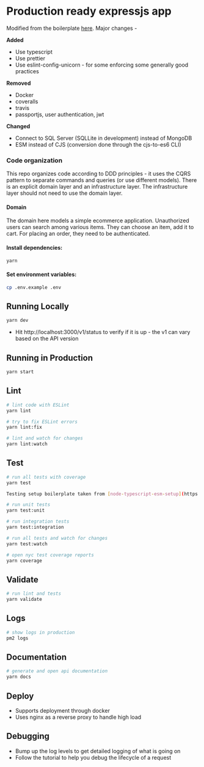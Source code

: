# Production ready expressjs app

Modified from the boilerplate [here](https://github.com/danielfsousa/express-rest-boilerplate). Major changes -

**Added**

- Use typescript
- Use prettier
- Use eslint-config-unicorn - for some enforcing some generally good practices

**Removed**

- Docker
- coveralls
- travis
- passportjs, user authentication, jwt

**Changed**

- Connect to SQL Server (SQLLite in development) instead of MongoDB
- ESM instead of CJS (conversion done through the cjs-to-es6 CLI)

### Code organization

This repo organizes code according to DDD principles - it uses the CQRS pattern to separate commands and queries (or use different models).
There is an explicit domain layer and an infrastructure layer. The infrastructure layer should not need to use the domain layer.

#### Domain

The domain here models a simple ecommerce application. Unauthorized users can search among various items. They can choose an item, add it to cart.
For placing an order, they need to be authenticated.

#### Install dependencies:

```bash
yarn
```

#### Set environment variables:

```bash
cp .env.example .env
```

## Running Locally

```bash
yarn dev
```

- Hit http://localhost:3000/v1/status to verify if it is up - the v1 can vary based on the API version

## Running in Production

```bash
yarn start
```

## Lint

```bash
# lint code with ESLint
yarn lint

# try to fix ESLint errors
yarn lint:fix

# lint and watch for changes
yarn lint:watch
```

## Test

```bash
# run all tests with coverage
yarn test

Testing setup boilerplate taken from [node-typescript-esm-setup](https://github.com/late-warrior/nodejs-ts-test-setup)

# run unit tests
yarn test:unit

# run integration tests
yarn test:integration

# run all tests and watch for changes
yarn test:watch

# open nyc test coverage reports
yarn coverage
```

## Validate

```bash
# run lint and tests
yarn validate
```

## Logs

```bash
# show logs in production
pm2 logs
```

## Documentation

```bash
# generate and open api documentation
yarn docs
```

## Deploy

- Supports deployment through docker
- Uses nginx as a reverse proxy to handle high load

## Debugging

- Bump up the log levels to get detailed logging of what is going on
- Follow the tutorial to help you debug the lifecycle of a request
